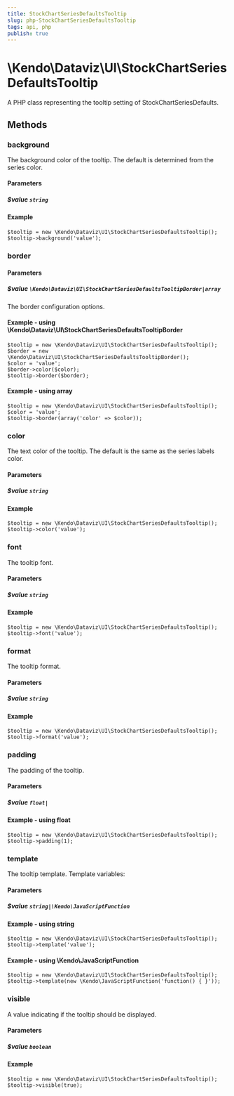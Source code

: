 ```yaml
---
title: StockChartSeriesDefaultsTooltip
slug: php-StockChartSeriesDefaultsTooltip
tags: api, php
publish: true
---
```


# \Kendo\Dataviz\UI\StockChartSeriesDefaultsTooltip

A PHP class representing the tooltip setting of StockChartSeriesDefaults.


## Methods

### background
The background color of the tooltip. The default is determined from the series color.
#### Parameters

##### $value `string`



#### Example 
    $tooltip = new \Kendo\Dataviz\UI\StockChartSeriesDefaultsTooltip();
    $tooltip->background('value');

### border

#### Parameters

##### $value `\Kendo\Dataviz\UI\StockChartSeriesDefaultsTooltipBorder|array`

The border configuration options.


#### Example - using \Kendo\Dataviz\UI\StockChartSeriesDefaultsTooltipBorder

    $tooltip = new \Kendo\Dataviz\UI\StockChartSeriesDefaultsTooltip();
    $border = new \Kendo\Dataviz\UI\StockChartSeriesDefaultsTooltipBorder();
    $color = 'value';
    $border->color($color);
    $tooltip->border($border);

#### Example - using array

    $tooltip = new \Kendo\Dataviz\UI\StockChartSeriesDefaultsTooltip();
    $color = 'value';
    $tooltip->border(array('color' => $color));

### color
The text color of the tooltip. The default is the same as the series labels color.
#### Parameters

##### $value `string`



#### Example 
    $tooltip = new \Kendo\Dataviz\UI\StockChartSeriesDefaultsTooltip();
    $tooltip->color('value');

### font
The tooltip font.
#### Parameters

##### $value `string`



#### Example 
    $tooltip = new \Kendo\Dataviz\UI\StockChartSeriesDefaultsTooltip();
    $tooltip->font('value');

### format
The tooltip format.
#### Parameters

##### $value `string`



#### Example 
    $tooltip = new \Kendo\Dataviz\UI\StockChartSeriesDefaultsTooltip();
    $tooltip->format('value');

### padding
The padding of the tooltip.
#### Parameters

##### $value `float|`



#### Example  - using float
    $tooltip = new \Kendo\Dataviz\UI\StockChartSeriesDefaultsTooltip();
    $tooltip->padding(1);

### template
The tooltip template.
Template variables:
#### Parameters

##### $value `string|\Kendo\JavaScriptFunction`



#### Example  - using string
    $tooltip = new \Kendo\Dataviz\UI\StockChartSeriesDefaultsTooltip();
    $tooltip->template('value');

#### Example  - using \Kendo\JavaScriptFunction
    $tooltip = new \Kendo\Dataviz\UI\StockChartSeriesDefaultsTooltip();
    $tooltip->template(new \Kendo\JavaScriptFunction('function() { }'));

### visible
A value indicating if the tooltip should be displayed.
#### Parameters

##### $value `boolean`



#### Example 
    $tooltip = new \Kendo\Dataviz\UI\StockChartSeriesDefaultsTooltip();
    $tooltip->visible(true);

